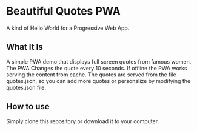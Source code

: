 # Beautiful Quotes PWA
A kind of Hello World for a Progressive Web App.

## What It Is

A simple PWA demo that displays full screen quotes from famous women. The PWA Changes the quote every 10 seconds. If offline the PWA works serving the content from cache. The quotes are served from the file quotes.json, so you can add more quotes or personalize by modifying the quotes.json file.

## How to use
Simply clone this repository or download it to your computer.
